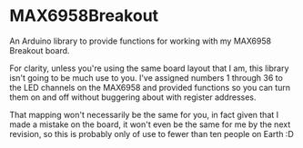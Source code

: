 # MAX6958Breakout
An Arduino library to provide functions for working with my MAX6958 Breakout board.

For clarity, unless you're using the same board layout that I am, this library isn't going to be much use to you.
I've assigned numbers 1 through 36 to the LED channels on the MAX6958 and provided functions so you can turn them on and off without buggering about with register addresses.

That mapping won't necessarily be the same for you, in fact given that I made a mistake on the board, it won't even be the same for me by the next revision, so this is probably only of use to fewer than ten people on Earth :D
